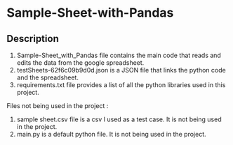# Sample-Sheet-with-Pandas

## Description

1) Sample-Sheet_with_Pandas file contains the main code that reads and edits the data from the google spreadsheet.
2) testSheets-62f6c09b9d0d.json is a JSON file that links the python code and the spreadsheet.
3) requirements.txt file provides a list of all the python libraries used in this project.

Files not being used in the project :
1) sample sheet.csv file is a csv I used as a test case. It is not being used in the project.
2) main.py is a default python file. It is not being used in the project.

